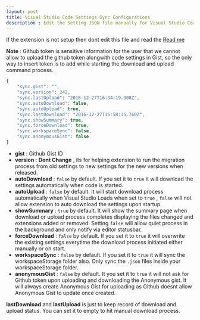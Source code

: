 ```yaml
---
layout: post
title: Visual Studio Code Settings Sync Configurations
description : Edit the Setting JSON file manually for Visual Studio Code Settings Sync.
---
```


If the extension is not setup then dont edit this file and read the [Read me](http://shanalikhan.github.io/2015/12/15/Visual-Studio-Code-Sync-Settings.html)

**Note** : Github token is sensitive information for the user that we cannot allow to upload the github token alongwith code settings in Gist, so the only way to insert token is to add while starting the download and upload command process.


```javascript
{
    "sync.gist": "",
    "sync.version": 242,
    "sync.lastUpload": "2016-12-27T16:34:19.308Z",
    "sync.autoDownload": false,
    "sync.autoUpload": true,
    "sync.lastDownload": "2016-12-27T15:58:35.760Z",
    "sync.showSummary": true,
    "sync.forceDownload": true,
    "sync.workspaceSync": false,
    "sync.anonymousGist": false
}

```

* **gist** : Github Gist ID
* **version** : **Dont Change** , its for helping extension to run the migration process from old settings to new settings for the new versions when released.
* **autoDownload** : `false` by default. If you set it to `true` it will download the settings automatically when code is started.
* **autoUpload** : `false` by default. It will start download process automatically when Visual Studio Loads when set to `true` , `false` will not allow extension to auto download the settings upon startup.
* **showSummary** : `true` by default. It will show the summary page when download or upload process completes displaying the files changed and extensions added or removed. Setting `false` will allow quiet process in the background and only notify via editor statusbar.
* **forceDownload** : `false` by default. If you set it to `true` it will overwrite the existing settings everytime the download process initiated either manually or on start.
* **workspaceSync** : `false` by default. If you set it to `true` it will sync the workspaceStorage folder also. Only sync the `.json` files inside your workspaceStorage folder.
* **anonymousGist** : `false` by default. It you set it to `true` it will not ask for Github token upon uploading and downloading the Anonymous gist. It will always create Anonymous Gist for uploading as Github doesnt allow Anonymous Gist to update once created.

**lastDownload** and **lastUpload** is just to keep record of download and upload status. You can set it to empty to hit manual download process.

